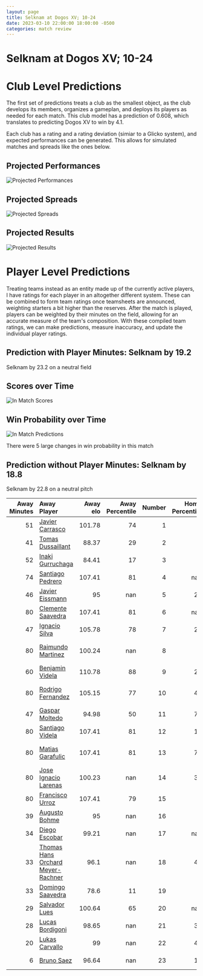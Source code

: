 ```yaml
---  
layout: page  
title: Selknam at Dogos XV; 10-24  
date: 2023-03-10 22:00:00 18:00:00 -0500  
categories: match review  
---
```

# Selknam at Dogos XV; 10-24

# Club Level Predictions


The first set of predictions treats a club as the smallest object, as the club develops its members, organizes a gameplan, and deploys its players as needed for each match. This club model has a prediction of 0.608, which translates to predicting Dogos XV to win by 4.1.

Each club has a rating and a rating deviation (simiar to a Glicko system), and expected performances can be generated. This allows for simulated matches and spreads like the ones below.
## Projected Performances


![Projected Performances](plots/performances_2023-03-10-DogosXV-Selknam.png)
## Projected Spreads


![Projected Spreads](plots/spreads_2023-03-10-DogosXV-Selknam.png)
## Projected Results


![Projected Results](plots/resultbar_2023-03-10-DogosXV-Selknam.png)
# Player Level Predictions


Treating teams instead as an entity made up of the currently active players, I have ratings for each player in an altogether different system. These can be combined to form team ratings once teamsheets are announced, weighting starters a bit higher than the reserves. After the match is played, players can be weighted by their minutes on the field, allowing for an accurate measure of the team's composition. With these compiled team ratings, we can make predictions, measure inaccuracy, and update the individual player ratings.
## Prediction with Player Minutes: Selknam by 19.2


Selknam by 23.2 on a neutral field
## Scores over Time


![In Match Scores](plots/recap_scores_2023-03-10-DogosXV-Selknam.png)
## Win Probability over Time


![In Match Predictions](plots/recap_prob_2023-03-10-DogosXV-Selknam.png)

There were 5 large changes in win probability in this match
## Prediction without Player Minutes: Selknam by 18.8


Selknam by 22.8 on a neutral pitch



|   Away Minutes | Away Player                                                                                     |   Away elo |   Away Percentile |   Number |   Home Percentile |   Home elo | Home Player                                                                      |   Home Minutes |
|---------------:|:------------------------------------------------------------------------------------------------|-----------:|------------------:|---------:|------------------:|-----------:|:---------------------------------------------------------------------------------|---------------:|
|             51 | [Javier Carrasco](..//playerfiles//JavierCarrasco_cleaned.md)                                   |     101.78 |                74 |        1 |                 9 |      78.19 | [Santiago Pulella](..//playerfiles//SantiagoPulella_cleaned.md)                  |             72 |
|             41 | [Tomas Dussaillant](..//playerfiles//TomasDussaillant_cleaned.md)                               |      88.37 |                29 |        2 |                 9 |      74.35 | [Boris Wenger](..//playerfiles//BorisWenger_cleaned.md)                          |             71 |
|             52 | [Inaki Gurruchaga](..//playerfiles//InakiGurruchaga_cleaned.md)                                 |      84.41 |                17 |        3 |                 7 |      72.01 | [Octavio Filippa](..//playerfiles//OctavioFilippa_cleaned.md)                    |             58 |
|             74 | [Santiago Pedrero](..//playerfiles//SantiagoPedrero_cleaned.md)                                 |     107.41 |                81 |        4 |               nan |      95    | [Lautaro Simes](..//playerfiles//LautaroSimes_cleaned.md)                        |             46 |
|             46 | [Javier Eissmann](..//playerfiles//JavierEissmann_cleaned.md)                                   |      95    |               nan |        5 |                29 |      88.62 | [Franco Molina](..//playerfiles//FrancoMolina_cleaned.md)                        |             80 |
|             80 | [Clemente Saavedra](..//playerfiles//ClementeSaavedra_cleaned.md)                               |     107.41 |                81 |        6 |               nan |      91.55 | [Manuel Todaro](..//playerfiles//ManuelTodaro_cleaned.md)                        |             59 |
|             47 | [Ignacio Silva](..//playerfiles//IgnacioSilva_cleaned.md)                                       |     105.78 |                78 |        7 |                24 |      86.62 | [Efrain Elias](..//playerfiles//EfrainElias_cleaned.md)                          |             80 |
|             80 | [Raimundo Martinez](..//playerfiles//RaimundoMartinez_cleaned.md)                               |     100.24 |               nan |        8 |                 4 |      71.91 | [Ignacio Jose Gandini](..//playerfiles//IgnacioJoseGandini_cleaned.md)           |             80 |
|             60 | [Benjamin Videla](..//playerfiles//BenjaminVidela_cleaned.md)                                   |     110.78 |                88 |        9 |                29 |      87.8  | [Agustin Moyano](..//playerfiles//AgustinMoyano_cleaned.md)                      |             76 |
|             80 | [Rodrigo Fernandez](..//playerfiles//RodrigoFernandez_cleaned.md)                               |     105.15 |                77 |       10 |                45 |      93.57 | [Julian Ignacio Hernandez](..//playerfiles//JulianIgnacioHernandez_cleaned.md)   |             80 |
|             47 | [Gaspar Moltedo](..//playerfiles//GasparMoltedo_cleaned.md)                                     |      94.98 |                50 |       11 |                76 |     104.36 | [Ernesto Giudice](..//playerfiles//ErnestoGiudice_cleaned.md)                    |             80 |
|             80 | [Santiago Videla](..//playerfiles//SantiagoVidela_cleaned.md)                                   |     107.41 |                81 |       12 |                11 |      79.24 | [Leonardo Gea Salim](..//playerfiles//LeonardoGeaSalim_cleaned.md)               |             64 |
|             80 | [Matias Garafulic](..//playerfiles//MatiasGarafulic_cleaned.md)                                 |     107.41 |                81 |       13 |                70 |     101.72 | [Faustino Sánchez Valarolo](..//playerfiles//FaustinoSánchezValarolo_cleaned.md) |             80 |
|             80 | [Jose Ignacio Larenas](..//playerfiles//JoseIgnacioLarenas_cleaned.md)                          |     100.23 |               nan |       14 |                35 |      88.62 | [Mateo Soler](..//playerfiles//MateoSoler_cleaned.md)                            |             80 |
|             80 | [Francisco Urroz](..//playerfiles//FranciscoUrroz_cleaned.md)                                   |     107.41 |                79 |       15 |                 9 |      71.94 | [Franco Giudice](..//playerfiles//FrancoGiudice_cleaned.md)                      |             55 |
|             39 | [Augusto Bohme](..//playerfiles//AugustoBohme_cleaned.md)                                       |      95    |               nan |       16 |                 3 |      61.19 | [Gregorio Hernandez](..//playerfiles//GregorioHernandez_cleaned.md)              |             34 |
|             34 | [Diego Escobar](..//playerfiles//DiegoEscobar_cleaned.md)                                       |      99.21 |               nan |       17 |               nan |      96.75 | [Juan Baronio](..//playerfiles//JuanBaronio_cleaned.md)                          |             25 |
|             33 | [Thomas Hans Orchard Meyer-Rachner](..//playerfiles//ThomasHansOrchardMeyer-Rachner_cleaned.md) |      96.1  |               nan |       18 |                44 |      93.21 | [Ramiro Valdes Iribarren](..//playerfiles//RamiroValdesIribarren_cleaned.md)     |             22 |
|             33 | [Domingo Saavedra](..//playerfiles//DomingoSaavedra_cleaned.md)                                 |      78.6  |                11 |       19 |                 7 |      76.23 | [Aitor Bildosola](..//playerfiles//AitorBildosola_cleaned.md)                    |             21 |
|             29 | [Salvador Lues](..//playerfiles//SalvadorLues_cleaned.md)                                       |     100.64 |                65 |       20 |               nan |      95    | [Felipe Mallia](..//playerfiles//FelipeMallia_cleaned.md)                        |             16 |
|             28 | [Lucas Bordigoni](..//playerfiles//LucasBordigoni_cleaned.md)                                   |      98.65 |               nan |       21 |                34 |      90.09 | [Roman Pretz](..//playerfiles//RomanPretz_cleaned.md)                            |              9 |
|             20 | [Lukas Carvallo](..//playerfiles//LukasCarvallo_cleaned.md)                                     |      99    |               nan |       22 |                43 |      92.27 | [Tomas Bartolini](..//playerfiles//TomasBartolini_cleaned.md)                    |              8 |
|              6 | [Bruno Saez](..//playerfiles//BrunoSaez_cleaned.md)                                             |      96.64 |               nan |       23 |                12 |      77.43 | [Juan Cruz Strada](..//playerfiles//JuanCruzStrada_cleaned.md)                   |              4 |

